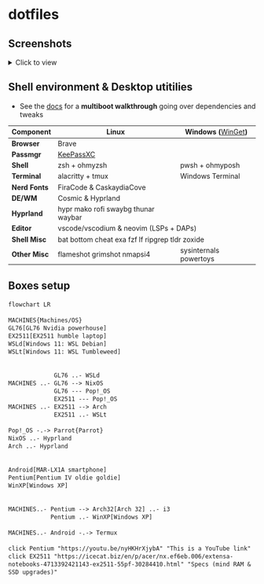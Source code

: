 # dotfiles

## Screenshots 

<details>
<summary>Click to view</summary>

<br>


- **Arch i3**: pacman -Syu & Neovim (telescope, nvimtree, peek)

![nvim_telescope](/img/screenshots/i3-nvim_telescope.png)
![nvim_peek](/img/screenshots/i3-nvim_peek.png)
![i3_pacman](/img/screenshots/i3-pacman.png)

- **Arch Hyprland**: Brave & Neovim (LSPs, DAPs) & neofetch,btm,batman,eza

![codium-nvim](/img/screenshots/hypr-vscodium_nvimLSP.png)
![foo](/img/screenshots/hypr-brave_nvimLSP.png)
![foo](/img/screenshots/hypr-neofetch_man_btm_eza.png)

<!--
https://github.com/lauroro/hyprland-dotfiles
https://github.com/hyper-dot/Arch-Hyprland
https://github.com/gasech/hyprland-dots
 -->
<!--
### Arch Hyprland
### Arch32 i3
### NixOS Hyprland
### Pop!_OS
- devilspie: codium
![a](/img/screenshots/a)


#### alacritty
#### btop
#### bat
#### **neovim**
#### mako
#### man
#### rofi
#### waybar
#### *zsh*

### Windows 11
#### *powershell*
#### windows terminal
#### winget
 -->


</details>


## Shell environment & Desktop utitilies

- See the [docs](/docs/) for a **multiboot walkthrough** going over dependencies and tweaks


<table>
    <thead>
        <tr>
            <th>Component</th>
            <th>Linux</th>
            <th>Windows (<a style="font-weight:normal" href="https://github.com/microsoft/winget-cli">WinGet</a>)</th>
        </tr>
    </thead>
    <tbody>
        <tr>
            <td><b>Browser</b></td>
            <td colspan="2">Brave</td>
        </tr>
        <tr>
            <td><b>Passmgr</b></td>
            <td colspan=2><a href="https://keepassxc.org/">KeePassXC</a></td>
        </tr>
        <tr>
            <td><b>Shell</b></td>
            <td>zsh + ohmyzsh</td>
            <td>pwsh + ohmyposh</td>
        </tr>
        <tr>
            <td><b>Terminal</b></td>
            <td>alacritty + tmux</td>
            <td>Windows Terminal</td>
        </tr>
        <tr>
            <td><b>Nerd Fonts</b></td>
            <td colspan="2">FiraCode & CaskaydiaCove</td>
        </tr>
        <tr>
        <tr>
            <td><b>DE/WM</b></td>
            <td>Cosmic & Hyprland</td>
            <td></td>
        </tr>
        <tr>
            <td><b>Hyprland</b></td>
            <td>hypr mako rofi swaybg thunar waybar</td>
            <td></td>
        </tr>
        <tr>
            <td><b>Editor</b></td>
            <td colspan="2">vscode/vscodium & neovim (LSPs + DAPs)</td>
        </tr>
        <tr>
            <td><b>Shell Misc</b></td>
            <td colspan="2">bat bottom cheat exa fzf lf ripgrep tldr zoxide</td>
        </tr>
        <tr>
            <td><b>Other Misc</b></td>
            <td>flameshot grimshot nmapsi4</td>
            <td>sysinternals powertoys</td>
        </tr>
        <!-- <tr>
            <td><b>More Misc</b></td>
            <td colspan="2">Wireshark -- KVM Hyper-V</td>
        </tr> -->
    </tbody>
</table>


## Boxes setup


```mermaid
flowchart LR

MACHINES{Machines/OS}
GL76[GL76 Nvidia powerhouse]
EX2511[EX2511 humble laptop]
WSLd[Windows 11: WSL Debian]
WSLt[Windows 11: WSL Tumbleweed]


             GL76 ..- WSLd
MACHINES ..- GL76 --> NixOS
             GL76 --- Pop!_OS
             EX2511 --- Pop!_OS
MACHINES ..- EX2511 --> Arch
             EX2511 ..- WSLt

Pop!_OS -.-> Parrot{Parrot}
NixOS ..- Hyprland
Arch ..- Hyprland


Android[MAR-LX1A smartphone]
Pentium[Pentium IV oldie goldie]
WinXP[Windows XP]


MACHINES..- Pentium --> Arch32[Arch 32] ..- i3
            Pentium ..- WinXP[Windows XP]
            
MACHINES..- Android -.-> Termux
            
click Pentium "https://youtu.be/nyHKHrXjybA" "This is a YouTube link"
click EX2511 "https://icecat.biz/en/p/acer/nx.ef6eb.006/extensa-notebooks-4713392421143-ex2511-55pf-30284410.html" "Specs (mind RAM & SSD upgrades)"

```



<!--

```mermaid

= Win 11 Home = WSL Debian
= Win 11 Pro = WSL Tumbleweed

```
 -->
